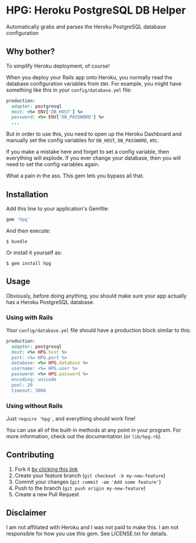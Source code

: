 # HPG: Heroku PostgreSQL DB Helper

Automatically grabs and parses the Heroku PostgreSQL database configuration

## Why bother?
To simplify Heroku deployment, of course!

When you deploy your Rails app onto Heroku, you normally read the database configuration variables from `ENV`. For example, you might have something like this in your `config/database.yml` file:

```ruby
production:
  adapter: postgresql
  host: <%= ENV['DB_HOST'] %>
  password: <%= ENV['DB_PASSWORD'] %>
  ...
```

But in order to use this, you need to open up the Heroku Dashboard and manually set the config variables for `DB_HOST`, `DB_PASSWORD`, etc.

If you make a mistake here and forget to set a config variable, then everything will explode. If you ever change your database, then you will need to set the config variables again.

What a pain in the ass. This gem lets you bypass all that.

## Installation

Add this line to your application's Gemfile:

```ruby
gem 'hpg'
```

And then execute:

    $ bundle

Or install it yourself as:

    $ gem install hpg

## Usage

Obviously, before doing anything, you should make sure your app actually has a Heroku PostgreSQL database.

### Using with Rails

Your `config/database.yml` file should have a production block similar to this:

```ruby
production:
  adapter: postgresql
  host: <%= HPG.host %>
  port: <%= HPG.port %>
  database: <%= HPG.database %>
  username: <%= HPG.user %>
  password: <%= HPG.password %>
  encoding: unicode
  pool: 20
  timeout: 3000
```

### Using without Rails

Just `require 'hpg'`, and everything should work fine!

You can use all of the built-in methods at any point in your program. For more information, check out the documentation (or `lib/hpg.rb`).


## Contributing

1. Fork it [by clicking this link](https://github.com/nealp9084/hpg/fork)
2. Create your feature branch (`git checkout -b my-new-feature`)
3. Commit your changes (`git commit -am 'Add some feature'`)
4. Push to the branch (`git push origin my-new-feature`)
5. Create a new Pull Request

## Disclaimer

I am not affiliated with Heroku and I was not paid to make this. I am not responsible for how you use this gem. See LICENSE.txt for details.
